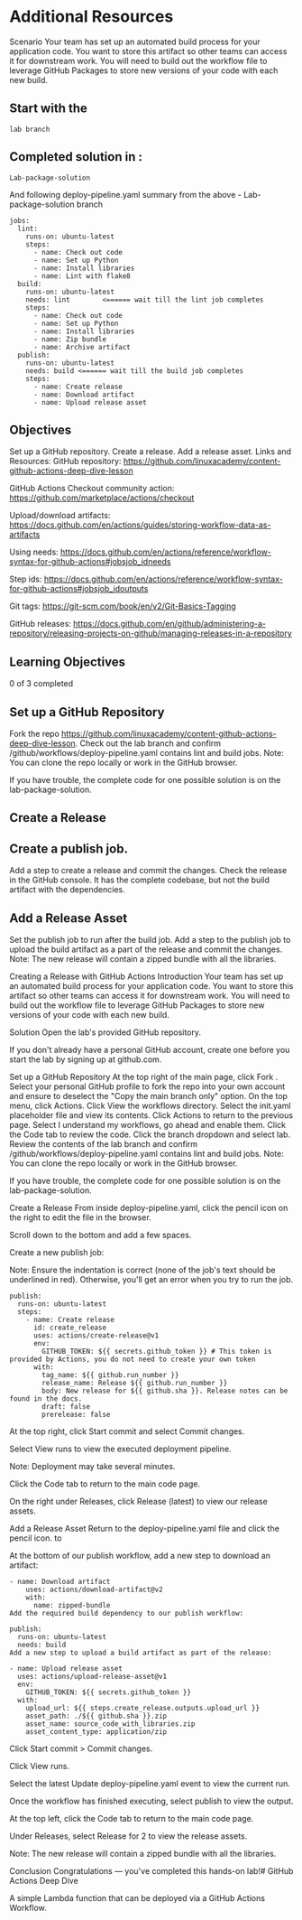# Additional Resources
Scenario
Your team has set up an automated build process for your application code. You want to store this artifact so other teams can access it for downstream work. You will need to build out the workflow file to leverage GitHub Packages to store new versions of your code with each new build.


## Start with the
```
lab branch
```

## Completed solution in :  
```
Lab-package-solution
```

And following deploy-pipeline.yaml summary from the above - Lab-package-solution branch

```
jobs:
  lint:
    runs-on: ubuntu-latest
    steps: 
      - name: Check out code 
      - name: Set up Python
      - name: Install libraries
      - name: Lint with flake8
  build:
    runs-on: ubuntu-latest
    needs: lint        <====== wait till the lint job completes
    steps:
      - name: Check out code
      - name: Set up Python
      - name: Install libraries
      - name: Zip bundle
      - name: Archive artifact
  publish:
    runs-on: ubuntu-latest
    needs: build <====== wait till the build job completes
    steps:
      - name: Create release
      - name: Download artifact
      - name: Upload release asset
```



## Objectives
Set up a GitHub repository.
Create a release.
Add a release asset.
Links and Resources:
GitHub repository: https://github.com/linuxacademy/content-github-actions-deep-dive-lesson

GitHub Actions Checkout community action: https://github.com/marketplace/actions/checkout

Upload/download artifacts: https://docs.github.com/en/actions/guides/storing-workflow-data-as-artifacts

Using needs: https://docs.github.com/en/actions/reference/workflow-syntax-for-github-actions#jobsjob_idneeds

Step ids: https://docs.github.com/en/actions/reference/workflow-syntax-for-github-actions#jobsjob_idoutputs

Git tags: https://git-scm.com/book/en/v2/Git-Basics-Tagging

GitHub releases: https://docs.github.com/en/github/administering-a-repository/releasing-projects-on-github/managing-releases-in-a-repository

## Learning Objectives
0 of 3 completed


## Set up a GitHub Repository

Fork the repo https://github.com/linuxacademy/content-github-actions-deep-dive-lesson.
Check out the lab branch and confirm /github/workflows/deploy-pipeline.yaml contains lint and build jobs.
Note: You can clone the repo locally or work in the GitHub browser.

If you have trouble, the complete code for one possible solution is on the lab-package-solution.


## Create a Release






## Create a publish job.
Add a step to create a release and commit the changes.
Check the release in the GitHub console. It has the complete codebase, but not the build artifact with the dependencies.

## Add a Release Asset

Set the publish job to run after the build job.
Add a step to the publish job to upload the build artifact as a part of the release and commit the changes.
Note: The new release will contain a zipped bundle with all the libraries.



















Creating a Release with GitHub Actions
Introduction
Your team has set up an automated build process for your application code. You want to store this artifact so other teams can access it for downstream work. You will need to build out the workflow file to leverage GitHub Packages to store new versions of your code with each new build.

Solution
Open the lab's provided GitHub repository.

If you don't already have a personal GitHub account, create one before you start the lab by signing up at github.com.

Set up a GitHub Repository
At the top right of the main page, click Fork .
Select your personal GitHub profile to fork the repo into your own account and ensure to deselect the "Copy the main branch only" option.
On the top menu, click Actions.
Click View the workflows directory.
Select the init.yaml placeholder file and view its contents.
Click Actions to return to the previous page.
Select I understand my workflows, go ahead and enable them.
Click the Code tab to review the code.
Click the branch dropdown and select lab.
Review the contents of the lab branch and confirm /github/workflows/deploy-pipeline.yaml contains lint and build jobs.
Note: You can clone the repo locally or work in the GitHub browser.

If you have trouble, the complete code for one possible solution is on the lab-package-solution.

Create a Release
From inside deploy-pipeline.yaml, click the pencil icon on the right to edit the file in the browser.

Scroll down to the bottom and add a few spaces.

Create a new publish job:

Note: Ensure the indentation is correct (none of the job's text should be underlined in red). Otherwise, you'll get an error when you try to run the job.

```
publish:
  runs-on: ubuntu-latest
  steps:
    - name: Create release
      id: create_release
      uses: actions/create-release@v1
      env:
        GITHUB_TOKEN: ${{ secrets.github_token }} # This token is provided by Actions, you do not need to create your own token
      with:
        tag_name: ${{ github.run_number }}
        release_name: Release ${{ github.run_number }}
        body: New release for ${{ github.sha }}. Release notes can be found in the docs.
        draft: false
        prerelease: false
```


At the top right, click Start commit and select Commit changes.

Select View runs to view the executed deployment pipeline.

Note: Deployment may take several minutes.

Click the Code tab to return to the main code page.

On the right under Releases, click Release (latest) to view our release assets.

Add a Release Asset
Return to the deploy-pipeline.yaml file and click the pencil icon. to

At the bottom of our publish workflow, add a new step to download an artifact:

```
- name: Download artifact
    uses: actions/download-artifact@v2
    with:
      name: zipped-bundle
Add the required build dependency to our publish workflow:

publish:
  runs-on: ubuntu-latest
  needs: build
Add a new step to upload a build artifact as part of the release:

- name: Upload release asset
  uses: actions/upload-release-asset@v1
  env:
    GITHUB_TOKEN: ${{ secrets.github_token }}
  with:
    upload_url: ${{ steps.create_release.outputs.upload_url }}
    asset_path: ./${{ github.sha }}.zip
    asset_name: source_code_with_libraries.zip
    asset_content_type: application/zip
```

Click Start commit > Commit changes.

Click View runs.

Select the latest Update deploy-pipeline.yaml event to view the current run.

Once the workflow has finished executing, select publish to view the output.

At the top left, click the Code tab to return to the main code page.

Under Releases, select Release for 2 to view the release assets.

Note: The new release will contain a zipped bundle with all the libraries.

Conclusion
Congratulations — you've completed this hands-on lab!# GitHub Actions Deep Dive

A simple Lambda function that can be deployed via a GitHub Actions Workflow. 

